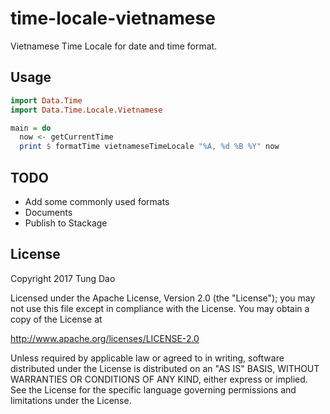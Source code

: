 # time-locale-vietnamese

Vietnamese Time Locale for date and time format.

## Usage

```haskell
import Data.Time
import Data.Time.Locale.Vietnamese

main = do
  now <- getCurrentTime
  print $ formatTime vietnameseTimeLocale "%A, %d %B %Y" now
```

## TODO

- Add some commonly used formats
- Documents
- Publish to Stackage

## License

Copyright 2017 Tung Dao

Licensed under the Apache License, Version 2.0 (the "License"); you may not use
this file except in compliance with the License. You may obtain a copy of the
License at

http://www.apache.org/licenses/LICENSE-2.0

Unless required by applicable law or agreed to in writing, software distributed
under the License is distributed on an "AS IS" BASIS, WITHOUT WARRANTIES OR
CONDITIONS OF ANY KIND, either express or implied. See the License for the
specific language governing permissions and limitations under the License.
